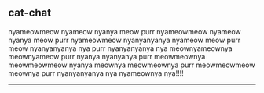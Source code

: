 cat-chat
-------------------------------------------

nyameowmeow nyameow nyanya meow purr nyameowmeow nyameow nyanya meow purr nyameowmeow nyanyanyanya nyameow meow purr meow nyanyanyanya nya purr nyanyanyanya nya meownyameownya meownyameow purr nyanya nyanyanya purr meowmeownya meowmeowmeow nyanya meownya meowmeownya purr meowmeowmeow meownya purr nyanyanyanya nya nyameownya nya!!!!

-------------------------------------------